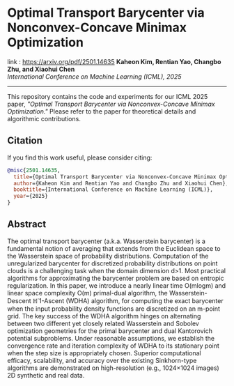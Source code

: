 # Optimal Transport Barycenter via Nonconvex-Concave Minimax Optimization
link : https://arxiv.org/pdf/2501.14635
**Kaheon Kim, Rentian Yao, Changbo Zhu, and Xiaohui Chen**  
*International Conference on Machine Learning (ICML), 2025*

---

This repository contains the code and experiments for our ICML 2025 paper, _"Optimal Transport Barycenter via Nonconvex-Concave Minimax Optimization."_ Please refer to the paper for theoretical details and algorithmic contributions.


## Citation

If you find this work useful, please consider citing:

```bibtex
@misc{2501.14635,
  title={Optimal Transport Barycenter via Nonconvex-Concave Minimax Optimization},
  author={Kaheon Kim and Rentian Yao and Changbo Zhu and Xiaohui Chen},
  booktitle={International Conference on Machine Learning (ICML)},
  year={2025}
}
```

## Abstract

The optimal transport barycenter (a.k.a. Wasserstein barycenter) is a fundamental notion of averaging that extends from the Euclidean space to the Wasserstein space of probability distributions. Computation of the unregularized barycenter for discretized probability distributions on point clouds is a challenging task when the domain dimension d>1. Most practical algorithms for approximating the barycenter problem are based on entropic regularization. In this paper, we introduce a nearly linear time O(mlogm) and linear space complexity O(m) primal-dual algorithm, the Wasserstein-Descent ℍ˙1-Ascent (WDHA) algorithm, for computing the exact barycenter when the input probability density functions are discretized on an m-point grid. The key success of the WDHA algorithm hinges on alternating between two different yet closely related Wasserstein and Sobolev optimization geometries for the primal barycenter and dual Kantorovich potential subproblems. Under reasonable assumptions, we establish the convergence rate and iteration complexity of WDHA to its stationary point when the step size is appropriately chosen. Superior computational efficacy, scalability, and accuracy over the existing Sinkhorn-type algorithms are demonstrated on high-resolution (e.g., 1024×1024 images) 2D synthetic and real data.
